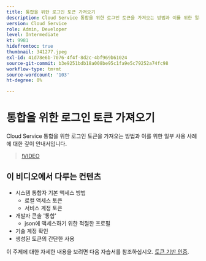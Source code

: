 ```yaml
---
title: 통합을 위한 로그인 토큰 가져오기
description: Cloud Service 통합을 위한 로그인 토큰을 가져오는 방법과 이를 위한 일부 사용 사례에 대한 깊이 안내서입니다.
version: Cloud Service
role: Admin, Developer
level: Intermediate
kt: 9981
hidefromtoc: true
thumbnail: 341277.jpeg
exl-id: 41d78e6b-7076-4f4f-8d2c-4bf969b61024
source-git-commit: b3e9251bdb18a008be95c1fa9e5c79252a74fc98
workflow-type: tm+mt
source-wordcount: '103'
ht-degree: 0%

---
```


# 통합을 위한 로그인 토큰 가져오기

Cloud Service 통합을 위한 로그인 토큰을 가져오는 방법과 이를 위한 일부 사용 사례에 대한 깊이 안내서입니다.

>[!VIDEO](https://video.tv.adobe.com/v/341277?quality=12&learn=on)

## 이 비디오에서 다루는 컨텐츠

+ 시스템 통합자 기본 액세스 방법
   + 로컬 액세스 토큰
   + 서비스 계정 토큰
+ 개발자 콘솔 &#39;통합&#39;
   + json에 액세스하기 위한 적절한 프로필
+ 기술 계정 확인
+ 생성된 토큰의 간단한 사용

이 주제에 대한 자세한 내용을 보려면 다음 자습서를 참조하십시오. [토큰 기반 인증](/help/headless-tutorial/authentication/overview.md).
